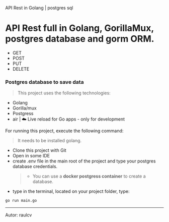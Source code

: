 API Rest in Golang | postgres sql

# API Rest full in Golang, GorillaMux, postgres database and gorm ORM.

* GET
* POST
* PUT
* DELETE

### Postgres database to save data

>This project uses the following technologies:
* Golang
* Gorilla/mux
* Postgress
* air | ☁️ Live reload for Go apps - only for development

For running this project, execute the following command:
> It needs to be installed golang.
* Clone this project with Git
* Open in some IDE
* create .env file in the main root of the project and type your postgres database credentials.
    > - You can use a **docker postgress container** to create a database.
* type in the terminal, located on your project folder, type: 

```bash
go run main.go
```

------------------------------------------------------------------------

Autor: raulcv
